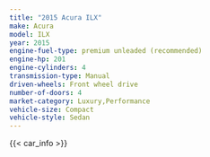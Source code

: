 ```yaml
---
title: "2015 Acura ILX"
make: Acura
model: ILX
year: 2015
engine-fuel-type: premium unleaded (recommended)
engine-hp: 201
engine-cylinders: 4
transmission-type: Manual
driven-wheels: Front wheel drive
number-of-doors: 4
market-category: Luxury,Performance
vehicle-size: Compact
vehicle-style: Sedan
---
```


{{< car_info >}}
